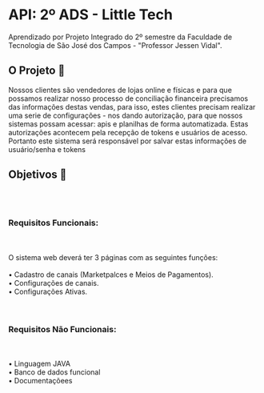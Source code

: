 # API: 2º ADS - Little Tech

Aprendizado por Projeto Integrado do 2º semestre da Faculdade de Tecnologia de São José dos Campos - "Professor Jessen Vidal".

<h2> O Projeto 💼 </h2>

<p> Nossos clientes são vendedores de lojas online e físicas e para que possamos realizar nosso processo de conciliação financeira 
precisamos das informações destas vendas, para isso, estes clientes precisam realizar uma serie de configurações - nos dando autorização, 
para que nossos sistemas possam acessar: apis e planilhas de forma automatizada. Estas autorizações acontecem pela recepção de tokens e usuários de acesso. 
Portanto este sistema será responsável por salvar estas informações de usuário/senha e tokens </p>



<h2>Objetivos 📌</h2>
<br>
<br>
<h3> Requisitos Funcionais: </h3>
<br>
<br>
O sistema web deverá ter 3 páginas com as seguintes funções:
<br>
<br>
 • Cadastro de canais (Marketpalces e Meios de Pagamentos). <br>
 • Configurações de canais. <br>
 • Configurações Ativas. <br>
<br>
<br>
<h3> Requisitos Não Funcionais: </h3> 
<br>
<br>
 • Linguagem JAVA<br>
 • Banco de dados funcional<br>
 • Documentaçõees<br>
